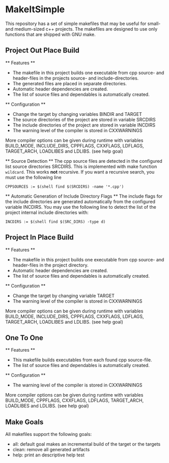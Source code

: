 # MakeItSimple

This repository has a set of simple makefiles that may be useful for small- and medium-sized 
c++ projects. The makefiles are designed to use only functions that are shipped with GNU make.

## Project Out Place Build

** Features **
* The makefile in this project builds one executable from cpp source- and header-files in the projects source- and include-directories.
* The generated files are placed in separate directories.
* Automatic header dependencies are created.
* The list of source files and dependables is automatically created.

** Configuration **
* Change the target by changing variables BINDIR and TARGET
* The source directories of the project are stored in variable SRCDIRS
* The include directories of the project are stored in variable INCDIRS
* The warning level of the compiler is stored in CXXWARNINGS

More compiler options can be given during runtime with variables BUILD_MODE, INCLUDE_DIRS, CPPFLAGS, CXXFLAGS, LDFLAGS, TARGET_ARCH, LOADLIBES and LDLIBS. 
(see help goal)

** Source Detection **
The cpp source files are detected in the configured list source directories SRCDIRS. This is implemented with make function 
`wildcard`. This works **not** recursive.
If you want a recursive search, you must use the following line

`CPPSOURCES := $(shell find $(SRCDIRS) -name '*.cpp')`

** Automatic Generation of Include Directory Flags **
The include flags for the include directories are generated automatically from the configured variable INCDIRS. 
You may use the following line to detect the list of the project internal include directories with:

`INCDIRS := $(shell find $(SRC_DIRS) -type d)`

## Project In Place Build

** Features **
* The makefile in this project builds one executable from cpp source- and header-files in the project directory.
* Automatic header dependencies are created.
* The list of source files and dependables is automatically created.

** Configuration **
* Change the target by changing variable TARGET
* The warning level of the compiler is stored in CXXWARNINGS

More compiler options can be given during runtime with variables BUILD_MODE, INCLUDE_DIRS, CPPFLAGS, CXXFLAGS, LDFLAGS, TARGET_ARCH, LOADLIBES and LDLIBS. 
(see help goal)

## One To One

** Features **
* This makefile builds executables from each found cpp source-file.
* The list of source files and dependables is automatically created.

** Configuration **

* The warning level of the compiler is stored in CXXWARNINGS

More compiler options can be given during runtime with variables BUILD_MODE, CPPFLAGS, CXXFLAGS, LDFLAGS, TARGET_ARCH, LOADLIBES and LDLIBS. 
(see help goal)

## Make Goals

All makefiles support the following goals:
* all: default goal makes an incremental build of the target or the targets
* clean: remove all generated artifacts
* help: print an descriptive help test

